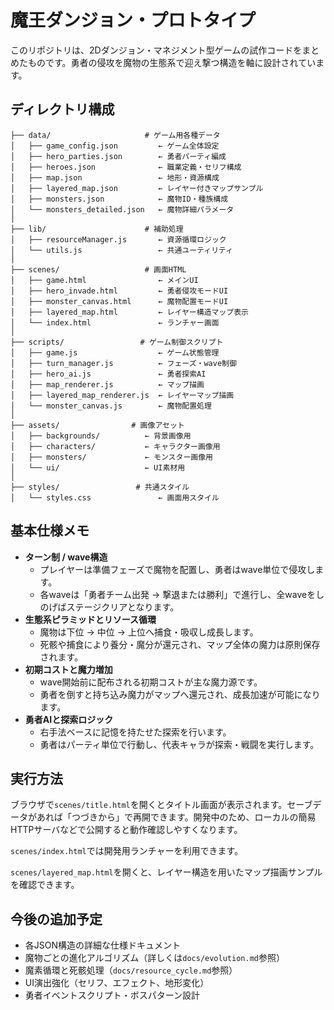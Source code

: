 # 魔王ダンジョン・プロトタイプ

このリポジトリは、2Dダンジョン・マネジメント型ゲームの試作コードをまとめたものです。勇者の侵攻を魔物の生態系で迎え撃つ構造を軸に設計されています。

## ディレクトリ構成

```
├── data/                     # ゲーム用各種データ
│   ├── game_config.json         ← ゲーム全体設定
│   ├── hero_parties.json        ← 勇者パーティ編成
│   ├── heroes.json              ← 職業定義・セリフ構成
│   ├── map.json                 ← 地形・資源構成
│   ├── layered_map.json         ← レイヤー付きマップサンプル
│   ├── monsters.json            ← 魔物ID・種族構成
│   └── monsters_detailed.json   ← 魔物詳細パラメータ
│
├── lib/                      # 補助処理
│   ├── resourceManager.js       ← 資源循環ロジック
│   └── utils.js                 ← 共通ユーティリティ
│
├── scenes/                   # 画面HTML
│   ├── game.html                ← メインUI
│   ├── hero_invade.html         ← 勇者侵攻モードUI
│   ├── monster_canvas.html      ← 魔物配置モードUI
│   ├── layered_map.html         ← レイヤー構造マップ表示
│   └── index.html               ← ランチャー画面
│
├── scripts/                 # ゲーム制御スクリプト
│   ├── game.js                  ← ゲーム状態管理
│   ├── turn_manager.js          ← フェーズ・wave制御
│   ├── hero_ai.js               ← 勇者探索AI
│   ├── map_renderer.js          ← マップ描画
│   ├── layered_map_renderer.js  ← レイヤーマップ描画
│   └── monster_canvas.js        ← 魔物配置処理
│
├── assets/                # 画像アセット
│   ├── backgrounds/          ← 背景画像用
│   ├── characters/           ← キャラクター画像用
│   ├── monsters/             ← モンスター画像用
│   └── ui/                   ← UI素材用
│
├── styles/                 # 共通スタイル
│   └── styles.css               ← 画面用スタイル
```

## 基本仕様メモ

- **ターン制 / wave構造**
  - プレイヤーは準備フェーズで魔物を配置し、勇者はwave単位で侵攻します。
  - 各waveは「勇者チーム出発 → 撃退または勝利」で進行し、全waveをしのげばステージクリアとなります。
- **生態系ピラミッドとリソース循環**
  - 魔物は下位 → 中位 → 上位へ捕食・吸収し成長します。
  - 死骸や捕食により養分・魔分が還元され、マップ全体の魔力は原則保存されます。
- **初期コストと魔力増加**
  - wave開始前に配布される初期コストが主な魔力源です。
  - 勇者を倒すと持ち込み魔力がマップへ還元され、成長加速が可能になります。
- **勇者AIと探索ロジック**
  - 右手法ベースに記憶を持たせた探索を行います。
  - 勇者はパーティ単位で行動し、代表キャラが探索・戦闘を実行します。

## 実行方法

ブラウザで`scenes/title.html`を開くとタイトル画面が表示されます。セーブデータがあれば「つづきから」で再開できます。開発中のため、ローカルの簡易HTTPサーバなどで公開すると動作確認しやすくなります。

`scenes/index.html`では開発用ランチャーを利用できます。

`scenes/layered_map.html`を開くと、レイヤー構造を用いたマップ描画サンプルを確認できます。

## 今後の追加予定

- 各JSON構造の詳細な仕様ドキュメント
- 魔物ごとの進化アルゴリズム（詳しくは`docs/evolution.md`参照）
- 魔素循環と死骸処理（`docs/resource_cycle.md`参照）
- UI演出強化（セリフ、エフェクト、地形変化）
- 勇者イベントスクリプト・ボスパターン設計

